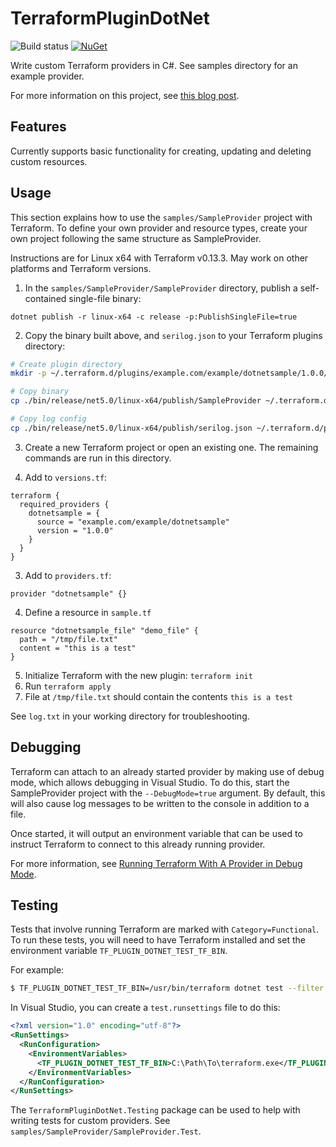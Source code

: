 TerraformPluginDotNet
=====================

![Build status](https://github.com/SamuelFisher/TerraformPluginDotNet/actions/workflows/ci.yml/badge.svg?branch=master)
[![NuGet](https://img.shields.io/nuget/vpre/TerraformPluginDotNet.svg)](https://www.nuget.org/packages/TerraformPluginDotNet)

Write custom Terraform providers in C#. See samples directory for an example provider.

For more information on this project, see
[this blog post](https://samuelfisher.co.uk/2021/01/terraform-provider-csharp).

## Features

Currently supports basic functionality for creating, updating and deleting
custom resources.

## Usage

This section explains how to use the `samples/SampleProvider` project with
Terraform. To define your own provider and resource types, create your own
project following the same structure as SampleProvider.

Instructions are for Linux x64 with Terraform v0.13.3. May work on other platforms
and Terraform versions.

1. In the `samples/SampleProvider/SampleProvider` directory, publish a self-contained single-file binary:

```
dotnet publish -r linux-x64 -c release -p:PublishSingleFile=true
```

2. Copy the binary built above, and `serilog.json` to your Terraform plugins directory:

```bash
# Create plugin directory
mkdir -p ~/.terraform.d/plugins/example.com/example/dotnetsample/1.0.0/linux_amd64/

# Copy binary
cp ./bin/release/net5.0/linux-x64/publish/SampleProvider ~/.terraform.d/plugins/example.com/example/dotnetsample/1.0.0/linux_amd64/terraform-provider-dotnetsample

# Copy log config
cp ./bin/release/net5.0/linux-x64/publish/serilog.json ~/.terraform.d/plugins/example.com/example/dotnetsample/1.0.0/linux_amd64/serilog.json
```

3. Create a new Terraform project or open an existing one. The remaining commands
are run in this directory.

3. Add to `versions.tf`:

```hcl
terraform {
  required_providers {
    dotnetsample = {
      source = "example.com/example/dotnetsample"
      version = "1.0.0"
    }
  }
}
```

3. Add to `providers.tf`:

```hcl
provider "dotnetsample" {}
```

4. Define a resource in `sample.tf`

```hcl
resource "dotnetsample_file" "demo_file" {
  path = "/tmp/file.txt"
  content = "this is a test"
}
```

5. Initialize Terraform with the new plugin: `terraform init`
6. Run `terraform apply`
7. File at `/tmp/file.txt` should contain the contents `this is a test`

See `log.txt` in your working directory for troubleshooting.

## Debugging

Terraform can attach to an already started provider by making use of debug mode,
which allows debugging in Visual Studio. To do this, start the SampleProvider
project with the `--DebugMode=true` argument. By default, this will also cause
log messages to be written to the console in addition to a file.

Once started, it will output an environment variable that can be used to
instruct Terraform to connect to this already running provider.

For more information, see
[Running Terraform With A Provider in Debug Mode](https://www.terraform.io/docs/extend/debugging.html#running-terraform-with-a-provider-in-debug-mode).

## Testing

Tests that involve running Terraform are marked with `Category=Functional`. To run
these tests, you will need to have Terraform installed and set the environment
variable `TF_PLUGIN_DOTNET_TEST_TF_BIN`.

For example:

```bash
$ TF_PLUGIN_DOTNET_TEST_TF_BIN=/usr/bin/terraform dotnet test --filter Category=Functional
```

In Visual Studio, you can create a `test.runsettings` file to do this:

```xml
<?xml version="1.0" encoding="utf-8"?>
<RunSettings>
  <RunConfiguration>
    <EnvironmentVariables>
      <TF_PLUGIN_DOTNET_TEST_TF_BIN>C:\Path\To\terraform.exe</TF_PLUGIN_DOTNET_TEST_TF_BIN>
    </EnvironmentVariables>
  </RunConfiguration>
</RunSettings>
```

The `TerraformPluginDotNet.Testing` package can be used to help with writing
tests for custom providers. See `samples/SampleProvider/SampleProvider.Test`.
